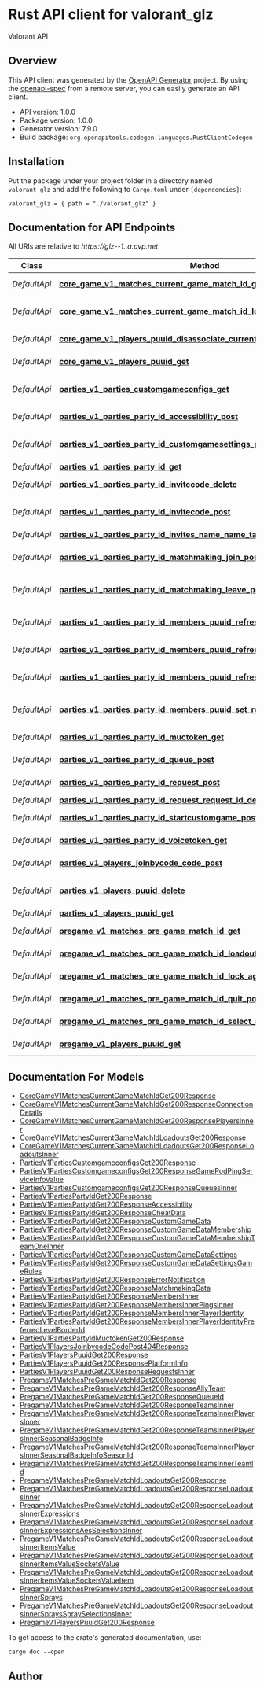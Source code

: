 # Rust API client for valorant_glz

Valorant API


## Overview

This API client was generated by the [OpenAPI Generator](https://openapi-generator.tech) project.  By using the [openapi-spec](https://openapis.org) from a remote server, you can easily generate an API client.

- API version: 1.0.0
- Package version: 1.0.0
- Generator version: 7.9.0
- Build package: `org.openapitools.codegen.languages.RustClientCodegen`

## Installation

Put the package under your project folder in a directory named `valorant_glz` and add the following to `Cargo.toml` under `[dependencies]`:

```
valorant_glz = { path = "./valorant_glz" }
```

## Documentation for API Endpoints

All URIs are relative to *https://glz--1..a.pvp.net*

Class | Method | HTTP request | Description
------------ | ------------- | ------------- | -------------
*DefaultApi* | [**core_game_v1_matches_current_game_match_id_get**](docs/DefaultApi.md#core_game_v1_matches_current_game_match_id_get) | **GET** /core-game/v1/matches/{current_game_match_id} | Current Game Match
*DefaultApi* | [**core_game_v1_matches_current_game_match_id_loadouts_get**](docs/DefaultApi.md#core_game_v1_matches_current_game_match_id_loadouts_get) | **GET** /core-game/v1/matches/{current_game_match_id}/loadouts | Current Game Loadouts
*DefaultApi* | [**core_game_v1_players_puuid_disassociate_current_game_match_id_post**](docs/DefaultApi.md#core_game_v1_players_puuid_disassociate_current_game_match_id_post) | **POST** /core-game/v1/players/{puuid}/disassociate/{current_game_match_id} | Current Game Quit
*DefaultApi* | [**core_game_v1_players_puuid_get**](docs/DefaultApi.md#core_game_v1_players_puuid_get) | **GET** /core-game/v1/players/{puuid} | Current Game Player
*DefaultApi* | [**parties_v1_parties_customgameconfigs_get**](docs/DefaultApi.md#parties_v1_parties_customgameconfigs_get) | **GET** /parties/v1/parties/customgameconfigs | Custom Game Configs
*DefaultApi* | [**parties_v1_parties_party_id_accessibility_post**](docs/DefaultApi.md#parties_v1_parties_party_id_accessibility_post) | **POST** /parties/v1/parties/{party_id}/accessibility | Set Party Accessibility
*DefaultApi* | [**parties_v1_parties_party_id_customgamesettings_post**](docs/DefaultApi.md#parties_v1_parties_party_id_customgamesettings_post) | **POST** /parties/v1/parties/{party_id}/customgamesettings | Set Custom Game Settings
*DefaultApi* | [**parties_v1_parties_party_id_get**](docs/DefaultApi.md#parties_v1_parties_party_id_get) | **GET** /parties/v1/parties/{party_id} | Party
*DefaultApi* | [**parties_v1_parties_party_id_invitecode_delete**](docs/DefaultApi.md#parties_v1_parties_party_id_invitecode_delete) | **DELETE** /parties/v1/parties/{party_id}/invitecode | Party Disable Code
*DefaultApi* | [**parties_v1_parties_party_id_invitecode_post**](docs/DefaultApi.md#parties_v1_parties_party_id_invitecode_post) | **POST** /parties/v1/parties/{party_id}/invitecode | Party Generate Code
*DefaultApi* | [**parties_v1_parties_party_id_invites_name_name_tag_tagline_post**](docs/DefaultApi.md#parties_v1_parties_party_id_invites_name_name_tag_tagline_post) | **POST** /parties/v1/parties/{party_id}/invites/name/{name}/tag/{tagline} | Party Invite
*DefaultApi* | [**parties_v1_parties_party_id_matchmaking_join_post**](docs/DefaultApi.md#parties_v1_parties_party_id_matchmaking_join_post) | **POST** /parties/v1/parties/{party_id}/matchmaking/join | Enter Matchmaking Queue
*DefaultApi* | [**parties_v1_parties_party_id_matchmaking_leave_post**](docs/DefaultApi.md#parties_v1_parties_party_id_matchmaking_leave_post) | **POST** /parties/v1/parties/{party_id}/matchmaking/leave | Leave Matchmaking Queue
*DefaultApi* | [**parties_v1_parties_party_id_members_puuid_refresh_competitive_tier_post**](docs/DefaultApi.md#parties_v1_parties_party_id_members_puuid_refresh_competitive_tier_post) | **POST** /parties/v1/parties/{party_id}/members/{puuid}/refreshCompetitiveTier | Refresh Competitive Tier
*DefaultApi* | [**parties_v1_parties_party_id_members_puuid_refresh_pings_post**](docs/DefaultApi.md#parties_v1_parties_party_id_members_puuid_refresh_pings_post) | **POST** /parties/v1/parties/{party_id}/members/{puuid}/refreshPings | Refresh Pings
*DefaultApi* | [**parties_v1_parties_party_id_members_puuid_refresh_player_identity_post**](docs/DefaultApi.md#parties_v1_parties_party_id_members_puuid_refresh_player_identity_post) | **POST** /parties/v1/parties/{party_id}/members/{puuid}/refreshPlayerIdentity | Refresh Player Identity
*DefaultApi* | [**parties_v1_parties_party_id_members_puuid_set_ready_post**](docs/DefaultApi.md#parties_v1_parties_party_id_members_puuid_set_ready_post) | **POST** /parties/v1/parties/{party_id}/members/{puuid}/setReady | Party Set Member Ready
*DefaultApi* | [**parties_v1_parties_party_id_muctoken_get**](docs/DefaultApi.md#parties_v1_parties_party_id_muctoken_get) | **GET** //parties/v1/parties/{party_id}/muctoken | Party Chat Token
*DefaultApi* | [**parties_v1_parties_party_id_queue_post**](docs/DefaultApi.md#parties_v1_parties_party_id_queue_post) | **POST** /parties/v1/parties/{party_id}/queue | Change Queue
*DefaultApi* | [**parties_v1_parties_party_id_request_post**](docs/DefaultApi.md#parties_v1_parties_party_id_request_post) | **POST** /parties/v1/parties/{party_id}/request | Party Request
*DefaultApi* | [**parties_v1_parties_party_id_request_request_id_decline_post**](docs/DefaultApi.md#parties_v1_parties_party_id_request_request_id_decline_post) | **POST** /parties/v1/parties/{party_id}/request/{request_id}/decline | Party Decline
*DefaultApi* | [**parties_v1_parties_party_id_startcustomgame_post**](docs/DefaultApi.md#parties_v1_parties_party_id_startcustomgame_post) | **POST** /parties/v1/parties/{party_id}/startcustomgame | Start Custom Game
*DefaultApi* | [**parties_v1_parties_party_id_voicetoken_get**](docs/DefaultApi.md#parties_v1_parties_party_id_voicetoken_get) | **GET** //parties/v1/parties/{party_id}/voicetoken | Party Voice Token
*DefaultApi* | [**parties_v1_players_joinbycode_code_post**](docs/DefaultApi.md#parties_v1_players_joinbycode_code_post) | **POST** /parties/v1/players/joinbycode/{code} | Party Join By Code
*DefaultApi* | [**parties_v1_players_puuid_delete**](docs/DefaultApi.md#parties_v1_players_puuid_delete) | **DELETE** /parties/v1/players/{puuid} | Party Remove Player
*DefaultApi* | [**parties_v1_players_puuid_get**](docs/DefaultApi.md#parties_v1_players_puuid_get) | **GET** /parties/v1/players/{puuid} | Party Player
*DefaultApi* | [**pregame_v1_matches_pre_game_match_id_get**](docs/DefaultApi.md#pregame_v1_matches_pre_game_match_id_get) | **GET** /pregame/v1/matches/{pre_game_match_id} | Pre-Game Match
*DefaultApi* | [**pregame_v1_matches_pre_game_match_id_loadouts_get**](docs/DefaultApi.md#pregame_v1_matches_pre_game_match_id_loadouts_get) | **GET** /pregame/v1/matches/{pre_game_match_id}/loadouts | Pre-Game Loadouts
*DefaultApi* | [**pregame_v1_matches_pre_game_match_id_lock_agent_id_post**](docs/DefaultApi.md#pregame_v1_matches_pre_game_match_id_lock_agent_id_post) | **POST** /pregame/v1/matches/{pre_game_match_id}/lock/{agent_id} | Lock Character
*DefaultApi* | [**pregame_v1_matches_pre_game_match_id_quit_post**](docs/DefaultApi.md#pregame_v1_matches_pre_game_match_id_quit_post) | **POST** /pregame/v1/matches/{pre_game_match_id}/quit | Pre-Game Quit
*DefaultApi* | [**pregame_v1_matches_pre_game_match_id_select_agent_id_post**](docs/DefaultApi.md#pregame_v1_matches_pre_game_match_id_select_agent_id_post) | **POST** /pregame/v1/matches/{pre_game_match_id}/select/{agent_id} | Select Character
*DefaultApi* | [**pregame_v1_players_puuid_get**](docs/DefaultApi.md#pregame_v1_players_puuid_get) | **GET** /pregame/v1/players/{puuid} | Pre-Game Player


## Documentation For Models

 - [CoreGameV1MatchesCurrentGameMatchIdGet200Response](docs/CoreGameV1MatchesCurrentGameMatchIdGet200Response.md)
 - [CoreGameV1MatchesCurrentGameMatchIdGet200ResponseConnectionDetails](docs/CoreGameV1MatchesCurrentGameMatchIdGet200ResponseConnectionDetails.md)
 - [CoreGameV1MatchesCurrentGameMatchIdGet200ResponsePlayersInner](docs/CoreGameV1MatchesCurrentGameMatchIdGet200ResponsePlayersInner.md)
 - [CoreGameV1MatchesCurrentGameMatchIdLoadoutsGet200Response](docs/CoreGameV1MatchesCurrentGameMatchIdLoadoutsGet200Response.md)
 - [CoreGameV1MatchesCurrentGameMatchIdLoadoutsGet200ResponseLoadoutsInner](docs/CoreGameV1MatchesCurrentGameMatchIdLoadoutsGet200ResponseLoadoutsInner.md)
 - [PartiesV1PartiesCustomgameconfigsGet200Response](docs/PartiesV1PartiesCustomgameconfigsGet200Response.md)
 - [PartiesV1PartiesCustomgameconfigsGet200ResponseGamePodPingServiceInfoValue](docs/PartiesV1PartiesCustomgameconfigsGet200ResponseGamePodPingServiceInfoValue.md)
 - [PartiesV1PartiesCustomgameconfigsGet200ResponseQueuesInner](docs/PartiesV1PartiesCustomgameconfigsGet200ResponseQueuesInner.md)
 - [PartiesV1PartiesPartyIdGet200Response](docs/PartiesV1PartiesPartyIdGet200Response.md)
 - [PartiesV1PartiesPartyIdGet200ResponseAccessibility](docs/PartiesV1PartiesPartyIdGet200ResponseAccessibility.md)
 - [PartiesV1PartiesPartyIdGet200ResponseCheatData](docs/PartiesV1PartiesPartyIdGet200ResponseCheatData.md)
 - [PartiesV1PartiesPartyIdGet200ResponseCustomGameData](docs/PartiesV1PartiesPartyIdGet200ResponseCustomGameData.md)
 - [PartiesV1PartiesPartyIdGet200ResponseCustomGameDataMembership](docs/PartiesV1PartiesPartyIdGet200ResponseCustomGameDataMembership.md)
 - [PartiesV1PartiesPartyIdGet200ResponseCustomGameDataMembershipTeamOneInner](docs/PartiesV1PartiesPartyIdGet200ResponseCustomGameDataMembershipTeamOneInner.md)
 - [PartiesV1PartiesPartyIdGet200ResponseCustomGameDataSettings](docs/PartiesV1PartiesPartyIdGet200ResponseCustomGameDataSettings.md)
 - [PartiesV1PartiesPartyIdGet200ResponseCustomGameDataSettingsGameRules](docs/PartiesV1PartiesPartyIdGet200ResponseCustomGameDataSettingsGameRules.md)
 - [PartiesV1PartiesPartyIdGet200ResponseErrorNotification](docs/PartiesV1PartiesPartyIdGet200ResponseErrorNotification.md)
 - [PartiesV1PartiesPartyIdGet200ResponseMatchmakingData](docs/PartiesV1PartiesPartyIdGet200ResponseMatchmakingData.md)
 - [PartiesV1PartiesPartyIdGet200ResponseMembersInner](docs/PartiesV1PartiesPartyIdGet200ResponseMembersInner.md)
 - [PartiesV1PartiesPartyIdGet200ResponseMembersInnerPingsInner](docs/PartiesV1PartiesPartyIdGet200ResponseMembersInnerPingsInner.md)
 - [PartiesV1PartiesPartyIdGet200ResponseMembersInnerPlayerIdentity](docs/PartiesV1PartiesPartyIdGet200ResponseMembersInnerPlayerIdentity.md)
 - [PartiesV1PartiesPartyIdGet200ResponseMembersInnerPlayerIdentityPreferredLevelBorderId](docs/PartiesV1PartiesPartyIdGet200ResponseMembersInnerPlayerIdentityPreferredLevelBorderId.md)
 - [PartiesV1PartiesPartyIdMuctokenGet200Response](docs/PartiesV1PartiesPartyIdMuctokenGet200Response.md)
 - [PartiesV1PlayersJoinbycodeCodePost404Response](docs/PartiesV1PlayersJoinbycodeCodePost404Response.md)
 - [PartiesV1PlayersPuuidGet200Response](docs/PartiesV1PlayersPuuidGet200Response.md)
 - [PartiesV1PlayersPuuidGet200ResponsePlatformInfo](docs/PartiesV1PlayersPuuidGet200ResponsePlatformInfo.md)
 - [PartiesV1PlayersPuuidGet200ResponseRequestsInner](docs/PartiesV1PlayersPuuidGet200ResponseRequestsInner.md)
 - [PregameV1MatchesPreGameMatchIdGet200Response](docs/PregameV1MatchesPreGameMatchIdGet200Response.md)
 - [PregameV1MatchesPreGameMatchIdGet200ResponseAllyTeam](docs/PregameV1MatchesPreGameMatchIdGet200ResponseAllyTeam.md)
 - [PregameV1MatchesPreGameMatchIdGet200ResponseQueueId](docs/PregameV1MatchesPreGameMatchIdGet200ResponseQueueId.md)
 - [PregameV1MatchesPreGameMatchIdGet200ResponseTeamsInner](docs/PregameV1MatchesPreGameMatchIdGet200ResponseTeamsInner.md)
 - [PregameV1MatchesPreGameMatchIdGet200ResponseTeamsInnerPlayersInner](docs/PregameV1MatchesPreGameMatchIdGet200ResponseTeamsInnerPlayersInner.md)
 - [PregameV1MatchesPreGameMatchIdGet200ResponseTeamsInnerPlayersInnerSeasonalBadgeInfo](docs/PregameV1MatchesPreGameMatchIdGet200ResponseTeamsInnerPlayersInnerSeasonalBadgeInfo.md)
 - [PregameV1MatchesPreGameMatchIdGet200ResponseTeamsInnerPlayersInnerSeasonalBadgeInfoSeasonId](docs/PregameV1MatchesPreGameMatchIdGet200ResponseTeamsInnerPlayersInnerSeasonalBadgeInfoSeasonId.md)
 - [PregameV1MatchesPreGameMatchIdGet200ResponseTeamsInnerTeamId](docs/PregameV1MatchesPreGameMatchIdGet200ResponseTeamsInnerTeamId.md)
 - [PregameV1MatchesPreGameMatchIdLoadoutsGet200Response](docs/PregameV1MatchesPreGameMatchIdLoadoutsGet200Response.md)
 - [PregameV1MatchesPreGameMatchIdLoadoutsGet200ResponseLoadoutsInner](docs/PregameV1MatchesPreGameMatchIdLoadoutsGet200ResponseLoadoutsInner.md)
 - [PregameV1MatchesPreGameMatchIdLoadoutsGet200ResponseLoadoutsInnerExpressions](docs/PregameV1MatchesPreGameMatchIdLoadoutsGet200ResponseLoadoutsInnerExpressions.md)
 - [PregameV1MatchesPreGameMatchIdLoadoutsGet200ResponseLoadoutsInnerExpressionsAesSelectionsInner](docs/PregameV1MatchesPreGameMatchIdLoadoutsGet200ResponseLoadoutsInnerExpressionsAesSelectionsInner.md)
 - [PregameV1MatchesPreGameMatchIdLoadoutsGet200ResponseLoadoutsInnerItemsValue](docs/PregameV1MatchesPreGameMatchIdLoadoutsGet200ResponseLoadoutsInnerItemsValue.md)
 - [PregameV1MatchesPreGameMatchIdLoadoutsGet200ResponseLoadoutsInnerItemsValueSocketsValue](docs/PregameV1MatchesPreGameMatchIdLoadoutsGet200ResponseLoadoutsInnerItemsValueSocketsValue.md)
 - [PregameV1MatchesPreGameMatchIdLoadoutsGet200ResponseLoadoutsInnerItemsValueSocketsValueItem](docs/PregameV1MatchesPreGameMatchIdLoadoutsGet200ResponseLoadoutsInnerItemsValueSocketsValueItem.md)
 - [PregameV1MatchesPreGameMatchIdLoadoutsGet200ResponseLoadoutsInnerSprays](docs/PregameV1MatchesPreGameMatchIdLoadoutsGet200ResponseLoadoutsInnerSprays.md)
 - [PregameV1MatchesPreGameMatchIdLoadoutsGet200ResponseLoadoutsInnerSpraysSpraySelectionsInner](docs/PregameV1MatchesPreGameMatchIdLoadoutsGet200ResponseLoadoutsInnerSpraysSpraySelectionsInner.md)
 - [PregameV1PlayersPuuidGet200Response](docs/PregameV1PlayersPuuidGet200Response.md)


To get access to the crate's generated documentation, use:

```
cargo doc --open
```

## Author



